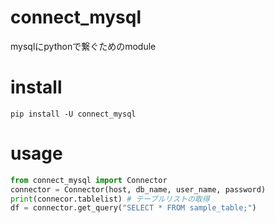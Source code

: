 # connect_mysql

mysqlにpythonで繋ぐためのmodule

# install

```shell
pip install -U connect_mysql
```

# usage

```python
from connect_mysql import Connector
connector = Connector(host, db_name, user_name, password)
print(connecor.tablelist) # テーブルリストの取得
df = connector.get_query("SELECT * FROM sample_table;")
```